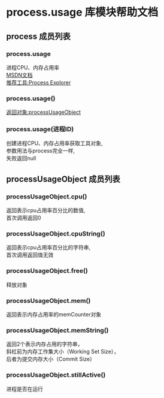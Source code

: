 # process.usage 库模块帮助文档

<a id="process"></a>
## process 成员列表


<a id="process.usage"></a>
### process.usage 
 进程CPU、内存占用率  
[MSDN文档]( https://docs.microsoft.com/en-us/previous-versions/windows/desktop/legacy/aa965225%28v%3Dvs.85%29)  
[推荐﻿工具:Process Explorer](https://docs.microsoft.com/en-us/sysinternals/downloads/process-explorer)

<a id="process.usage"></a>
### process.usage() 
 [返回对象:processUsageObject](#processUsageObject)

<a id="process.usage"></a>
### process.usage(进程ID) 
 创建进程CPU、内存占用率获取工具对象,  
参数用法与process完全一样,  
失败返回null

<a id="processUsageObject"></a>
## processUsageObject 成员列表


<a id="processUsageObject.cpu"></a>
### processUsageObject.cpu() 
 返回表示cpu占用率百分比的数值,  
首次调用返回0

<a id="processUsageObject.cpuString"></a>
### processUsageObject.cpuString() 
 返回表示cpu占用率百分比的字符串,  
首次调用返回值无效

<a id="processUsageObject.free"></a>
### processUsageObject.free() 
 释放对象

<a id="processUsageObject.mem"></a>
### processUsageObject.mem() 
 返回表示内存占用率的memCounter对象

<a id="processUsageObject.memString"></a>
### processUsageObject.memString() 
 返回2个表示内存占用的字符串，  
斜杠前为内存﻿工作集大小（Working Set Size），  
后者为提交内存大小（Commit Size）

<a id="processUsageObject.stillActive"></a>
### processUsageObject.stillActive() 
 进程是否在运行

